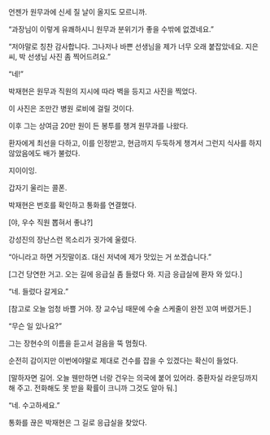 언젠가 원무과에 신세 질 날이 올지도 모르니까.

“과장님이 이렇게 유쾌하시니 원무과 분위기가 좋을 수밖에 없겠네요.”

“저야말로 칭찬 감사합니다. 그나저나 바쁜 선생님을 제가 너무 오래 붙잡았네요. 지은 씨, 박 선생님 사진 좀 찍어드려요.”

“네!”

박재현은 원무과 직원의 지시에 따라 벽을 등지고 사진을 찍었다.

이 사진은 조만간 병원 로비에 걸릴 것이다.

이후 그는 상여금 20만 원이 든 봉투를 챙겨 원무과를 나왔다.

환자에게 최선을 다하고, 이를 인정받고, 현금까지 두둑하게 챙겨서 그런지 식사를 하지 않았음에도 배가 불렀다.

지이이잉.

갑자기 울리는 콜폰.

박재현은 번호를 확인하고 통화를 연결했다.

[야, 우수 직원 뽑혀서 좋냐?]

강성진의 장난스런 목소리가 귓가에 울렸다.

“아니라고 하면 거짓말이죠. 대신 저녁에 제가 맛있는 거 쏘겠습니다.”

[그건 당연한 거고. 오는 길에 응급실 좀 들렸다 와. 지금 응급실에 환자 와 있다.]

“네. 들렀다 갈게요.”

[참고로 오늘 엄청 바쁠 거야. 장 교수님 때문에 수술 스케줄이 완전 꼬여 버렸거든.]

“무슨 일 있나요?”

그는 장현수의 이름을 듣고서 걸음을 뚝 멈췄다.

순전히 감이지만 이번에야말로 제대로 건수를 잡을 수 있겠다는 확신이 들었다.

[말하자면 길어. 오늘 웬만하면 너랑 건우는 의국에 붙어 있어라. 중환자실 라운딩까지 해 주고. 전화해도 못 받을 확률이 크니까 그것도 알아 둬.]

“네. 수고하세요.”

통화를 끊은 박재현은 그 길로 응급실을 찾았다.